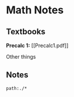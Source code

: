 # Math Notes

## Textbooks

**Precalc 1:** [[Precalc1.pdf]]

Other things

## Notes
```query
path:./*
```
